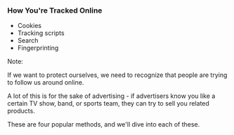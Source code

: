 ### How You're Tracked Online

* Cookies
* Tracking scripts
* Search
* Fingerprinting

Note:

If we want to protect ourselves, we need to recognize that people are trying to follow us around online.

A lot of this is for the sake of advertising - if advertisers know you like a certain TV show, band, or sports team, they can try to sell you related products.

These are four popular methods, and we'll dive into each of these.
